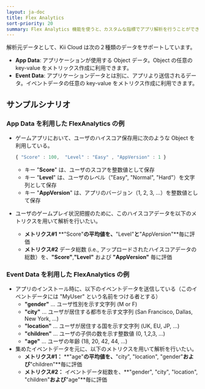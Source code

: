 ```yaml
---
layout: ja-doc
title: Flex Analytics
sort-priority: 20
summary: Flex Analytics 機能を使うと、カスタムな指標でアプリ解析を行うことができます。 アプリが生成したデータに対して、任意のディメンションやファクトの定義が可能です。
---
```

解析元データとして、Kii Cloud は次の２種類のデータをサポートしています。

* **App Data**: アプリケーションが使用する Object データ。Object の任意の key-value をメトリックス作成に利用できます。
* **Event Data**: アプリケーションデータとは別に、アプリより送信されるデータ。イベントデータの任意の key-value をメトリクス作成に利用できます。

## サンプルシナリオ

### App Data を利用した FlexAnalytics の例

* ゲームアプリにおいて、ユーザのハイスコア保存用に次のような Object を利用している。

    ```javascript
    { "Score" : 100,  "Level" : "Easy" , "AppVersion" : 1 }
    ```

    * キー "**Score**" は、ユーザのスコアを整数値として保存
    * キー "**Level**" は、ユーザのレベル（"Easy", "Normal", "Hard"）を文字列として保存
    * キー "**AppVersion**" は、アプリのバージョン（1, 2, 3, ...）を整数値として保存
* ユーザのゲームプレイ状況把握のために、このハイスコアデータを以下のメトリクスを用いて解析を行いたい。
    * **メトリクス#1** **"Score"**の平均値を、**"Level"**と**"AppVersion"**毎に評価
    * **メトリクス#2** データ総数 (i.e., アップロードされたハイスコアデータの総数）を、**"Score"**,**"Level"** および **"AppVersion"** 毎に評価

### Event Data を利用した FlexAnalytics の例

* アプリのインストール時に、以下のイベントデータを送信している（このイベントデータには "MyUser" という名前をつける者とする）
    * **"gender"** ... ユーザ性別を示す文字列 (M or F)
    * **"city"** ... ユーザが居住する都市を示す文字列 (San Francisco, Dallas, New York, ...)
    * **"location"** ... ユーザが居住する国を示す文字列 (UK, EU, JP, ...)
    * **"children"** ... ユーザの子供の数を示す整数値 (0, 1,2,3, ...)
    * **"age"** ... ユーザの年齢 (18, 20, 42, 44, ...)
* 集めたイベントデータを元に、以下のメトリクスを用いて解析を行いたい。
    * **メトリクス#1：** **"age"**の平均値を、**"city", "location", "gender"**および**"children"**毎に評価
    * **メトリクス#2：** イベントデータ総数を、**"gender", "city", "location", "children"**および**"age"**毎に評価
